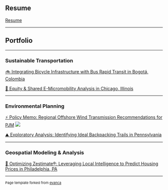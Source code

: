 ## Resume
[Resume](/pdf/Ringer-Alexa-Resume-2024.pdf)

---

## Portfolio

---

### Sustainable Transportation

[🚲 Integrating Bicycle Infrastructure with Bus Rapid Transit in Bogotá, Colombia](/pdf/Bogota-Bike-Bus-small.pdf)


[🛴 Equity & Shared E-Micromobility Analysis in Chicago, Illinois](/pdf/PxN_Micromobility.pdf)


---

### Environmental Planning

[⚡ Policy Memo: Regional Offshore Wind Transmission Recommendations for PJM](/pdf/Transmission_Memo.pdf)
<img src="images/dummy_thumbnail.jpg?raw=true"/>

[⛰️ Exploratory Analysis: Identifying Ideal Backpacking Trails in Pennsylvania](/pdf/GIS_Maps.pdf)

---

### Geospatial Modeling & Analysis

[🏡 Optimizing Zestimate®: Leveraging Local Intelligence to Predict Housing Prices in Philadelphia, PA](/LFrances_ARinger_Midterm.html)



---
<p style="font-size:11px">Page template forked from <a href="https://github.com/evanca/quick-portfolio">evanca</a></p>
<!-- Remove above link if you don't want to attibute -->
